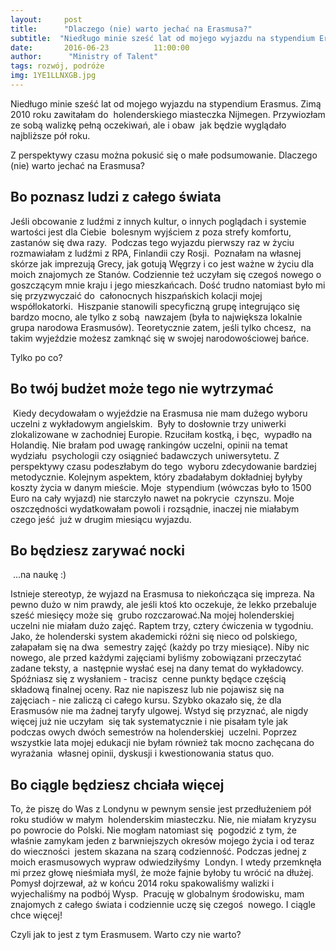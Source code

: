 ```yaml
---
layout:     post
title:      "Dlaczego (nie) warto jechać na Erasmusa?"
subtitle:  "Niedługo minie sześć lat od mojego wyjazdu na stypendium Erasmus. Czas na małe podsumowanie"
date:       2016-06-23          11:00:00
author:      "Ministry of Talent"
tags: rozwój, podróże
img: 1YE1LLNXGB.jpg
---
```


Niedługo minie sześć lat od mojego wyjazdu na stypendium Erasmus. 
Zimą 2010 roku zawitałam do  holenderskiego miasteczka Nijmegen. Przywiozłam ze sobą walizkę pełną oczekiwań, ale i obaw  jak będzie wyglądało najbliższe pół roku.
<p>Z perspektywy czasu można pokusić się o małe podsumowanie.
Dlaczego (nie) warto jechać na Erasmusa?</p>

<h2 class="section-heading">Bo poznasz ludzi z całego świata</h2>
Jeśli obcowanie z ludźmi z innych kultur, o innych poglądach i systemie wartości jest dla Ciebie  bolesnym wyjściem z poza strefy komfortu, zastanów się dwa razy.  Podczas tego wyjazdu pierwszy raz w życiu rozmawiałam z ludźmi z RPA, Finlandii czy Rosji.  Poznałam na własnej skórze jak imprezują Grecy, jak gotują Węgrzy i co jest ważne w życiu dla moich znajomych ze Stanów. Codziennie też uczyłam się czegoś nowego o  goszczącym mnie kraju i jego mieszkańcach. Dość trudno natomiast było mi się przyzwyczaić do  całonocnych hiszpańskich kolacji mojej współlokatorki.  Hiszpanie stanowili specyficzną grupę integrująco się bardzo mocno, ale tylko z sobą  nawzajem (była to największa lokalnie grupa narodowa Erasmusów). Teoretycznie zatem, jeśli tylko chcesz,  na takim wyjeździe możesz zamknąć się w swojej narodowościowej bańce.
<p>Tylko po co?</p>

<h2 class="section-heading">Bo twój budżet może tego nie wytrzymać</h2>
 Kiedy decydowałam o wyjeździe na Erasmusa nie mam dużego wyboru uczelni z wykładowym angielskim.  Były to dosłownie trzy uniwerki zlokalizowane w zachodniej Europie. Rzuciłam kostką, i bęc,  wypadło na Holandię. Nie brałam pod uwagę rankingów uczelni, opinii na temat wydziału  psychologii czy osiągnieć badawczych uniwersytetu. Z perspektywy czasu podeszłabym do tego  wyboru zdecydowanie bardziej metodycznie.
Kolejnym aspektem, który zbadałabym dokładniej byłyby koszty życia w danym mieście. Moje  stypendium (wówczas było to 1500 Euro na cały wyjazd) nie starczyło nawet na pokrycie  czynszu. Moje oszczędności wydatkowałam powoli i rozsądnie, inaczej nie miałabym czego jeść  już w drugim miesiącu wyjazdu.

<h2 class="section-heading">Bo będziesz zarywać nocki</h2>
 ...na naukę :)

Istnieje stereotyp, że wyjazd na Erasmusa to niekończąca się impreza. Na pewno dużo w nim prawdy, ale jeśli ktoś kto oczekuje, że lekko przebaluje sześć miesięcy może się  grubo rozczarować.Na mojej holenderskiej uczelni nie miałam dużo zajęć. Raptem trzy, cztery ćwiczenia w tygodniu.  Jako, że holenderski system akademicki różni się nieco od polskiego, załapałam się na dwa  semestry zajęć (każdy po trzy miesiące).
Niby nic nowego, ale przed każdymi zajęciami byliśmy zobowiązani przeczytać zadane teksty, a  następnie wysłać esej na dany temat do wykładowcy. Spóźniasz się z wysłaniem - tracisz  cenne punkty będące częścią składową finalnej oceny. Raz nie napiszesz lub nie pojawisz się na zajęciach - nie zaliczą ci całego kursu. Szybko okazało się, że dla  Erasmusów nie ma żadnej taryfy ulgowej. Wstyd się przyznać, ale nigdy więcej już nie uczyłam  się tak systematycznie i nie pisałam tyle jak podczas owych dwóch semestrów na holenderskiej  uczelni. Poprzez wszystkie lata mojej edukacji nie byłam również tak mocno zachęcana do wyrażania  własnej opinii, dyskusji i kwestionowania status quo.
  
<h2 class="section-heading">Bo ciągle będziesz chciała więcej</h2>

To, że piszę do Was z Londynu w pewnym sensie jest przedłużeniem pół roku studiów w małym  holenderskim miasteczku. 
Nie, nie miałam kryzysu po powrocie do Polski. 
Nie mogłam natomiast się  pogodzić z tym, że właśnie zamykam jeden z barwniejszych okresów mojego życia i od teraz do wieczności  jestem skazana na szarą codzienność. Podczas jednej z moich erasmusowych wypraw odwiedziłyśmy  Londyn. I wtedy przemknęła mi przez głowę nieśmiała myśl, że może fajnie byłoby tu wrócić na dłużej.  Pomysł dojrzewał, aż w końcu 2014 roku spakowaliśmy walizki i wyjechaliśmy na podbój Wysp.  Pracuję w globalnym środowisku, mam znajomych z całego świata i codziennie uczę się czegoś  nowego. I ciągle chce więcej!
<p>Czyli jak to jest z tym Erasmusem. Warto czy nie warto?</p>

  
 


